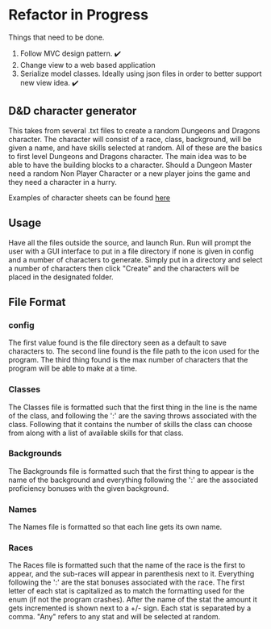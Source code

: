 # Refactor in Progress
Things that need to be done.
1. Follow MVC design pattern. :heavy_check_mark:
2. Change view to a web based application
3. Serialize model classes. Ideally using json files in order to better support new view idea. :heavy_check_mark:

## D&D character generator
This takes from several .txt files to create a random Dungeons and Dragons character. The 
character will consist of a race, class, background, will be given a name, and have skills selected
at random. All of these are the basics to first level Dungeons and Dragons character. The main idea
was to be able to have the building blocks to a character. Should a Dungeon Master need a random
Non Player Character or a new player joins the game and they need a character in a hurry.

Examples of character sheets can be found [here](https://dnd.wizards.com/articles/features/character_sheets)

## Usage
Have all the files outside the source, and launch Run. Run will prompt the user
with a GUI interface to put in a file directory if none is given in config and a number of
characters to generate. Simply put in a directory and select a number of characters then click
"Create" and the characters will be placed in the designated folder.

## File Format
### config 
The first value found is the file directory seen as a default to save characters to. The second 
line found is the file path to the icon used for the program. The third thing found is the max 
number of characters that the program will be able to make at a time.
### Classes
The Classes file is formatted such that the first thing in the line is the name of the class, and 
following the ':' are the saving throws associated with the class. Following that it contains the
number of skills the class can choose from along with a list of available skills for that class.
### Backgrounds 
The Backgrounds file is formatted such that the first thing to appear is the name of the background
and everything following the ':' are the associated proficiency bonuses with the given background.
### Names
The Names file is formatted so that each line gets its own name.
### Races
The Races file is formatted such that the name of the race is the first to appear, and the sub-races
will appear in parenthesis next to it. Everything following the ':' are the stat bonuses associated
with the race. The first letter of each stat is capitalized as to match the formatting used for the
enum (if not the program crashes). After the name of the stat the amount it gets incremented is
shown next to a +/- sign. Each stat is separated by a comma. "Any" refers to any stat and will
be selected at random.


